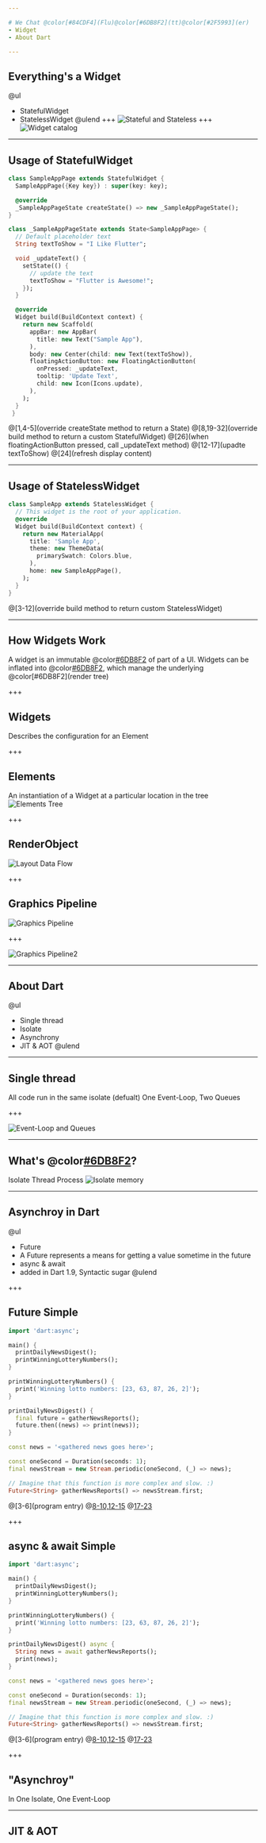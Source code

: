 ```yaml
---

# We Chat @color[#84CDF4](Flu)@color[#6DB8F2](tt)@color[#2F5993](er)
- Widget
- About Dart

---
```


## Everything's a Widget
@ul
- StatefulWidget
- StatelessWidget
@ulend
+++
![Stateful and Stateless](assets/chatflutter/img/stateful_stateless.png)
+++
![Widget catalog](assets/chatflutter/img/catalog.png)

---

## Usage of StatefulWidget
```dart
class SampleAppPage extends StatefulWidget {
  SampleAppPage({Key key}) : super(key: key);

  @override
  _SampleAppPageState createState() => new _SampleAppPageState();
}

class _SampleAppPageState extends State<SampleAppPage> {
  // Default placeholder text
  String textToShow = "I Like Flutter";

  void _updateText() {
    setState(() {
      // update the text
      textToShow = "Flutter is Awesome!";
    });
  }

  @override
  Widget build(BuildContext context) {
    return new Scaffold(
      appBar: new AppBar(
        title: new Text("Sample App"),
      ),
      body: new Center(child: new Text(textToShow)),
      floatingActionButton: new FloatingActionButton(
        onPressed: _updateText,
        tooltip: 'Update Text',
        child: new Icon(Icons.update),
      ),
    );
  }
 }
```
@[1,4-5](override createState method to return a State)
@[8,19-32](override build method to return a custom StatefulWidget)
@[26](when floatingActionButton pressed, call _updateText method)
@[12-17](upadte textToShow)
@[24](refresh display content)

---

## Usage of StatelessWidget
```dart
class SampleApp extends StatelessWidget {
  // This widget is the root of your application.
  @override
  Widget build(BuildContext context) {
    return new MaterialApp(
      title: 'Sample App',
      theme: new ThemeData(
        primarySwatch: Colors.blue,
      ),
      home: new SampleAppPage(),
    );
  }
}
```
@[3-12](override build method to return custom StatelessWidget)

---

## How Widgets Work
A widget is an immutable @color[#6DB8F2](description) of part of a UI. Widgets can be inflated into @color[#6DB8F2](elements), which manage the underlying @color[#6DB8F2](render tree)

+++

## Widgets
Describes the configuration for an Element

+++

## Elements
An instantiation of a Widget at a particular location in the tree
![Elements Tree](assets/chatflutter/img/elements.png)

+++

## RenderObject
![Layout Data Flow](assets/chatflutter/img/layout.png)

+++

## Graphics Pipeline
![Graphics Pipeline](assets/chatflutter/img/graphics_pipeline.png)

+++

![Graphics Pipeline2](assets/chatflutter/img/graphics_pipeline2.png)

---

## About Dart
@ul
- Single thread
- Isolate
- Asynchrony
- JIT & AOT
@ulend

---

## Single thread
All code run in the same isolate (defualt)
One Event-Loop,  Two Queues

+++

![Event-Loop and Queues](assets/chatflutter/img/event_loop2.png)

---

## What's @color[#6DB8F2](Isolate)?
Isolate Thread Process
![Isolate memory]()

---

## Asynchroy in Dart
@ul
- Future 
 - A Future represents a means for getting a value sometime in the future
- async & await
 - added in Dart 1.9, Syntactic sugar
@ulend

+++

## Future Simple
```dart
import 'dart:async';

main() {
  printDailyNewsDigest();
  printWinningLotteryNumbers();
}

printWinningLotteryNumbers() {
  print('Winning lotto numbers: [23, 63, 87, 26, 2]');
}

printDailyNewsDigest() {
  final future = gatherNewsReports();
  future.then((news) => print(news));
}

const news = '<gathered news goes here>';

const oneSecond = Duration(seconds: 1);
final newsStream = new Stream.periodic(oneSecond, (_) => news);

// Imagine that this function is more complex and slow. :)
Future<String> gatherNewsReports() => newsStream.first;
```
@[3-6](program entry)
@[8-10,12-15]()
@[17-23]()

+++

## async & await Simple
```dart
import 'dart:async';

main() {
  printDailyNewsDigest();
  printWinningLotteryNumbers();
}

printWinningLotteryNumbers() {
  print('Winning lotto numbers: [23, 63, 87, 26, 2]');
}

printDailyNewsDigest() async {
  String news = await gatherNewsReports();
  print(news);
}

const news = '<gathered news goes here>';

const oneSecond = Duration(seconds: 1);
final newsStream = new Stream.periodic(oneSecond, (_) => news);

// Imagine that this function is more complex and slow. :)
Future<String> gatherNewsReports() => newsStream.first;
```
@[3-6](program entry)
@[8-10,12-15]()
@[17-23]()

+++

## "Asynchroy"
In One Isolate, One Event-Loop

---

## JIT & AOT






